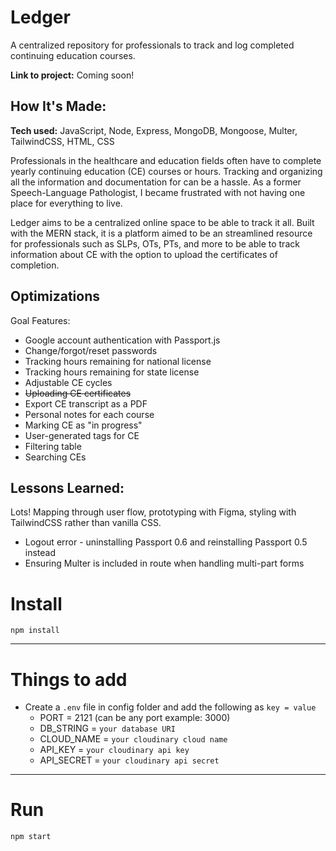 # Ledger

A centralized repository for professionals to track and log completed continuing education courses.

**Link to project:** Coming soon!

<!-- ![alt tag](http://placecorgi.com/1200/650) -->

## How It's Made:

**Tech used:** JavaScript, Node, Express, MongoDB, Mongoose, Multer, TailwindCSS, HTML, CSS

Professionals in the healthcare and education fields often have to complete yearly continuing education (CE) courses or hours. Tracking and organizing all the information and documentation for can be a hassle. As a former Speech-Language Pathologist, I became frustrated with not having one place for everything to live.

Ledger aims to be a centralized online space to be able to track it all. Built with the MERN stack, it is a platform aimed to be an streamlined resource for professionals such as SLPs, OTs, PTs, and more to be able to track information about CE with the option to upload the certificates of completion.

## Optimizations

Goal Features:

+ Google account authentication with Passport.js
+ Change/forgot/reset passwords
+ Tracking hours remaining for national license
+ Tracking hours remaining for state license
+ Adjustable CE cycles
+ ~~Uploading CE certificates~~
+ Export CE transcript as a PDF
+ Personal notes for each course
+ Marking CE as "in progress"
+ User-generated tags for CE
+ Filtering table
+ Searching CEs

## Lessons Learned:

Lots! Mapping through user flow, prototyping with Figma, styling with TailwindCSS rather than vanilla CSS.
- Logout error - uninstalling Passport 0.6 and reinstalling Passport 0.5 instead
- Ensuring Multer is included in route when handling multi-part forms


# Install

`npm install`

---

# Things to add

- Create a `.env` file in config folder and add the following as `key = value`
  - PORT = 2121 (can be any port example: 3000)
  - DB_STRING = `your database URI`
  - CLOUD_NAME = `your cloudinary cloud name`
  - API_KEY = `your cloudinary api key`
  - API_SECRET = `your cloudinary api secret`

---

# Run

`npm start`
